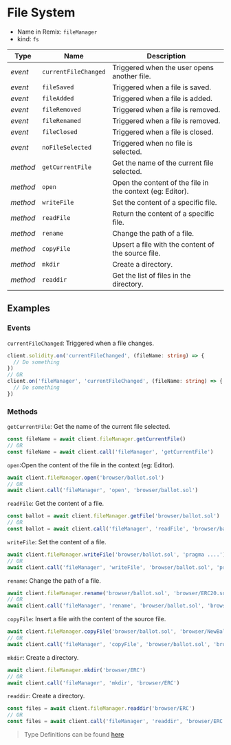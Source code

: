 # File System

- Name in Remix: `fileManager`
- kind: `fs`


|Type     |Name                   |Description |
|---------|-----------------------|------------|
|_event_  |`currentFileChanged`   |Triggered when the user opens another file.
|_event_  |`fileSaved`            |Triggered when a file is saved.
|_event_  |`fileAdded`            |Triggered when a file is added.
|_event_  |`fileRemoved`          |Triggered when a file is removed.
|_event_  |`fileRenamed`          |Triggered when a file is removed.
|_event_  |`fileClosed`           |Triggered when a file is closed.
|_event_  |`noFileSelected`       |Triggered when no file is selected.
|_method_ |`getCurrentFile`       |Get the name of the current file selected.
|_method_ |`open`                 |Open the content of the file in the context (eg: Editor).
|_method_ |`writeFile`            |Set the content of a specific file.
|_method_ |`readFile`             |Return the content of a specific file.
|_method_ |`rename`               |Change the path of a file.
|_method_ |`copyFile`             |Upsert a file with the content of the source file.
|_method_ |`mkdir`                |Create a directory.
|_method_ |`readdir`              |Get the list of files in the directory.

## Examples

### Events
`currentFileChanged`: Triggered when a file changes.
```typescript
client.solidity.on('currentFileChanged', (fileName: string) => {
  // Do something
})
// OR
client.on('fileManager', 'currentFileChanged', (fileName: string) => {
  // Do something
})
```

### Methods
`getCurrentFile`: Get the name of the current file selected.
```typescript
const fileName = await client.fileManager.getCurrentFile()
// OR
const fileName = await client.call('fileManager', 'getCurrentFile')
```


`open`:Open the content of the file in the context (eg: Editor).
```typescript
await client.fileManager.open('browser/ballot.sol')
// OR
await client.call('fileManager', 'open', 'browser/ballot.sol')
```

`readFile`: Get the content of a file.
```typescript
const ballot = await client.fileManager.getFile('browser/ballot.sol')
// OR
const ballot = await client.call('fileManager', 'readFile', 'browser/ballot.sol')
```

`writeFile`: Set the content of a file.
```typescript
await client.fileManager.writeFile('browser/ballot.sol', 'pragma ....')
// OR
await client.call('fileManager', 'writeFile', 'browser/ballot.sol', 'pragma ....')
```

`rename`: Change the path of a file.
```typescript
await client.fileManager.rename('browser/ballot.sol', 'browser/ERC20.sol')
// OR
await client.call('fileManager', 'rename', 'browser/ballot.sol', 'browser/ERC20.sol')
```

`copyFile`: Insert a file with the content of the source file.
```typescript
await client.fileManager.copyFile('browser/ballot.sol', 'browser/NewBallot.sol')
// OR
await client.call('fileManager', 'copyFile', 'browser/ballot.sol', 'browser/NewBallot.sol')
```

`mkdir`: Create a directory.
```typescript
await client.fileManager.mkdir('browser/ERC')
// OR
await client.call('fileManager', 'mkdir', 'browser/ERC')
```

`readdir`: Create a directory.
```typescript
const files = await client.fileManager.readdir('browser/ERC')
// OR
const files = await client.call('fileManager', 'readdir', 'browser/ERC')
```


> Type Definitions can be found [here](../src/lib/file-system/type.ts)